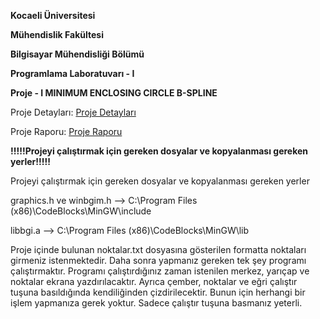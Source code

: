 

**Kocaeli Üniversitesi**

**Mühendislik Fakültesi**

**Bilgisayar Mühendisliği Bölümü**

**Programlama Laboratuvarı - I**

**Proje - I MINIMUM ENCLOSING CIRCLE B-SPLINE**



Proje Detayları: [Proje Detayları](https://github.com/emresevindik00/minimum-enclosing-circle/blob/main/190202106-190202060/D%C3%B6k%C3%BCmanlar/PROGRAMLAMA%20LAB.%20I-%20I.%20Proje.docx.pdf)

Proje Raporu: [Proje Raporu](https://github.com/emresevindik00/minimum-enclosing-circle/blob/main/190202106-190202060/D%C3%B6k%C3%BCmanlar/M%C4%B0N%C4%B0MUM%20%C3%87EVRELEYEN%20%C3%87EMBER.pdf)


**!!!!!Projeyi çalıştırmak için gereken dosyalar ve kopyalanması gereken yerler!!!!!**

Projeyi çalıştırmak için gereken dosyalar ve kopyalanması gereken yerler

graphics.h ve winbgim.h --> C:\Program Files (x86)\CodeBlocks\MinGW\include

libbgi.a --> C:\Program Files (x86)\CodeBlocks\MinGW\lib



Proje içinde bulunan noktalar.txt dosyasına gösterilen formatta noktaları girmeniz
istenmektedir. Daha sonra yapmanız gereken tek şey programı çalıştırmaktır. Programı
çalıştırdığınız zaman istenilen merkez, yarıçap ve noktalar ekrana yazdırılacaktır. Ayrıca
çember, noktalar ve eğri çalıştır tuşuna basıldığında kendiliğinden çizdirilecektir. Bunun için
herhangi bir işlem yapmanıza gerek yoktur. Sadece çalıştır tuşuna basmanız yeterli.
